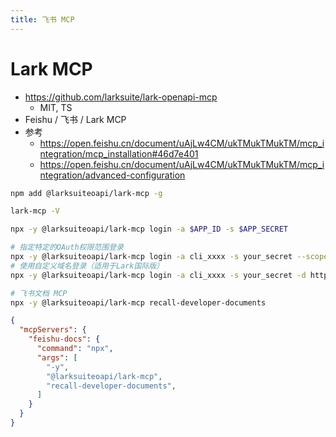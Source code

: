 ```yaml
---
title: 飞书 MCP
---
```


# Lark MCP

- https://github.com/larksuite/lark-openapi-mcp
  - MIT, TS
- Feishu / 飞书 / Lark MCP
- 参考
  - https://open.feishu.cn/document/uAjLw4CM/ukTMukTMukTM/mcp_integration/mcp_installation#46d7e401
  - https://open.feishu.cn/document/uAjLw4CM/ukTMukTMukTM/mcp_integration/advanced-configuration

```bash
npm add @larksuiteoapi/lark-mcp -g

lark-mcp -V

npx -y @larksuiteoapi/lark-mcp login -a $APP_ID -s $APP_SECRET

# 指定特定的OAuth权限范围登录
npx -y @larksuiteoapi/lark-mcp login -a cli_xxxx -s your_secret --scope offline_access docx:document
# 使用自定义域名登录（适用于Lark国际版）
npx -y @larksuiteoapi/lark-mcp login -a cli_xxxx -s your_secret -d https://open.larksuite.com

# 飞书文档 MCP
npx -y @larksuiteoapi/lark-mcp recall-developer-documents
```


```json
{
  "mcpServers": {
    "feishu-docs": {
      "command": "npx",
      "args": [
        "-y",
        "@larksuiteoapi/lark-mcp",
        "recall-developer-documents",
      ]
    }
  }
}
```
